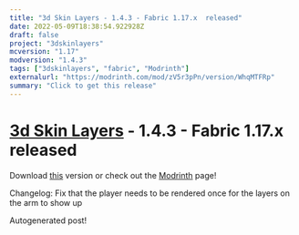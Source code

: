 ```yaml
---
title: "3d Skin Layers - 1.4.3 - Fabric 1.17.x  released"
date: 2022-05-09T18:38:54.922928Z
draft: false
project: "3dskinlayers"
mcversion: "1.17"
modversion: "1.4.3"
tags: ["3dskinlayers", "fabric", "Modrinth"]
externalurl: "https://modrinth.com/mod/zV5r3pPn/version/WhqMTFRp"
summary: "Click to get this release"
---
```

# [3d Skin Layers](/project/3dskinlayers) - 1.4.3 - Fabric 1.17.x  released
Download [this](https://modrinth.com/mod/zV5r3pPn/version/WhqMTFRp) version or check out the [Modrinth](https://modrinth.com/mod/zV5r3pPn) page!

Changelog: Fix that the player needs to be rendered once for the layers on the arm to show up

Autogenerated post!

